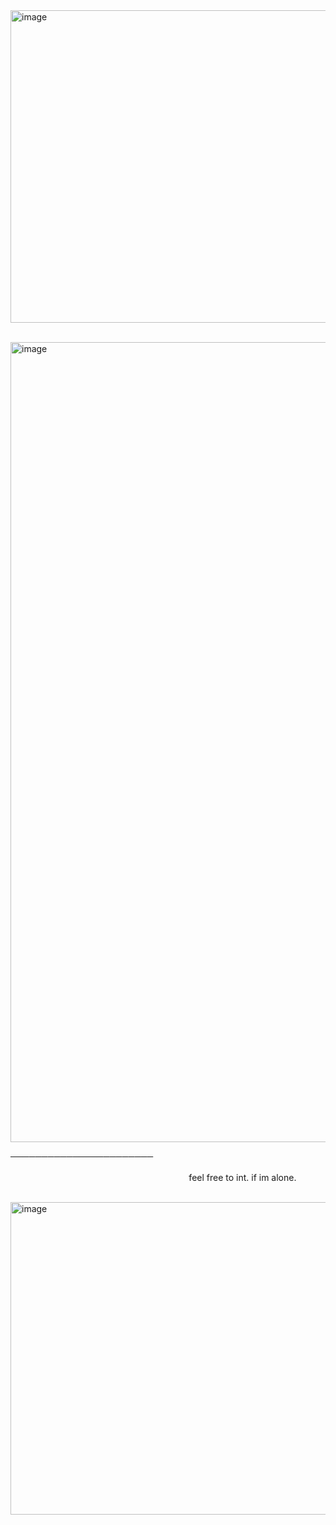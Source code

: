 
<img width="1500" height="500" alt="image" src="https://github.com/user-attachments/assets/6a1e0640-1420-441d-a51c-f3ec89bdec3f" />

        <img width="1280" height="1280" alt="image" src="https://github.com/user-attachments/assets/74dd9891-7291-4faf-8643-a80f182a1aa7" />


───────────────────────                                                                                                 feel free to int. if im alone.

 <img width="1500" height="500" alt="image" src="https://github.com/user-attachments/assets/56e264a0-a98a-439b-b803-1a80a87f44ed" />
